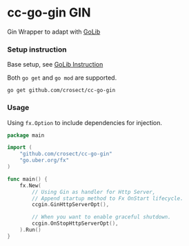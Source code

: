 # cc-go-gin GIN

Gin Wrapper to adapt with [GoLib](https://github.com/Crosect/cc-go)

### Setup instruction

Base setup, see [GoLib Instruction](https://github.com/Crosect/cc-go/blob/main/README.md)

Both `go get` and `go mod` are supported.

```shell
go get github.com/crosect/cc-go-gin
```

### Usage

Using `fx.Option` to include dependencies for injection.

```go
package main

import (
    "github.com/crosect/cc-go-gin"
    "go.uber.org/fx"
)

func main() {
    fx.New(
        // Using Gin as handler for Http Server,
        // Append startup method to Fx OnStart lifecycle.
        ccgin.GinHttpServerOpt(),

        // When you want to enable graceful shutdown.
        ccgin.OnStopHttpServerOpt(),
    ).Run()
}
```
